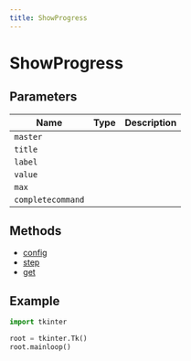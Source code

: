 ```yaml
---
title: ShowProgress
---
```


# ShowProgress

## Parameters

| Name            | Type | Description |
| --------------- | ---- | ----------- |
| `master`          |      |             |
| `title`           |      |             |
| `label`           |      |             |
| `value`           |      |             |
| `max`             |      |             |
| `completecommand` |      |             |

## Methods

- [config](#config)
- [step](#step)
- [get](#get)

## Example

```py
import tkinter

root = tkinter.Tk()
root.mainloop()
```
